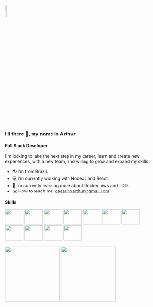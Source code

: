 <img src="https://cdn-icons-png.flaticon.com/512/1803/1803671.png" width="10%" color="white"/>

### Hi there 👋, my name is Arthur
#### Full Stack Developer


I'm looking to take the next step in my career, learn and create new experiences,
with a new team, and willing to grow and expand my skills






- 🌎 I’m from Brazil.
- 💻 I’m currently working with NodeJs and React.
- 📖 I’m currently learning more about Docker, Aws and TDD. 
- ✉️ How to reach me: cesarinoarthur@gmail.com

**Skills:** 
<br>
<div>
  <img src="https://cdn.jsdelivr.net/gh/devicons/devicon/icons/nodejs/nodejs-original.svg" height="50" width="60"/>
  <img src="https://cdn.jsdelivr.net/gh/devicons/devicon/icons/typescript/typescript-original.svg" height="50" width="60"/>
  <img src="https://cdn.jsdelivr.net/gh/devicons/devicon/icons/postgresql/postgresql-plain-wordmark.svg" height="50" width="60"/>
  <img src="https://cdn.jsdelivr.net/gh/devicons/devicon/icons/mysql/mysql-original.svg" height="50" width="60"/>
  <img src="https://github.com/typeorm.png?s=20" height="50" width="60"/>
  <img src="https://github.com/prisma.png?s=20" height="50" width="60"/>
  <img src="https://github.com/docker.png?s=20" height="50" width="60"/>
  <img src="https://cdn.jsdelivr.net/gh/devicons/devicon/icons/javascript/javascript-original.svg" height="50" width="60"/>
  <img src="https://cdn.jsdelivr.net/gh/devicons/devicon/icons/react/react-original-wordmark.svg" height="50" width="60"/>
  <img src="https://cdn.jsdelivr.net/gh/devicons/devicon/icons/html5/html5-plain-wordmark.svg" height="50" width="60"/>
  <img src="https://cdn.jsdelivr.net/gh/devicons/devicon/icons/css3/css3-plain-wordmark.svg" height="50" width="60"/>
</div>
<br>

<div>
  <a href="https://github.com/arthurfcs98">
  <img height="180em" src="https://github-readme-stats.vercel.app/api/top-langs/?username=arthurfcs98&layout=compact&langs_count=7&theme=dark"/>
  <img height="180em"src="https://git
hub-readme-stats.vercel.app/api?username=arthurfcs98&show_icons=true&count_private=true&theme=dark&include_all_commits"/>
</div>
